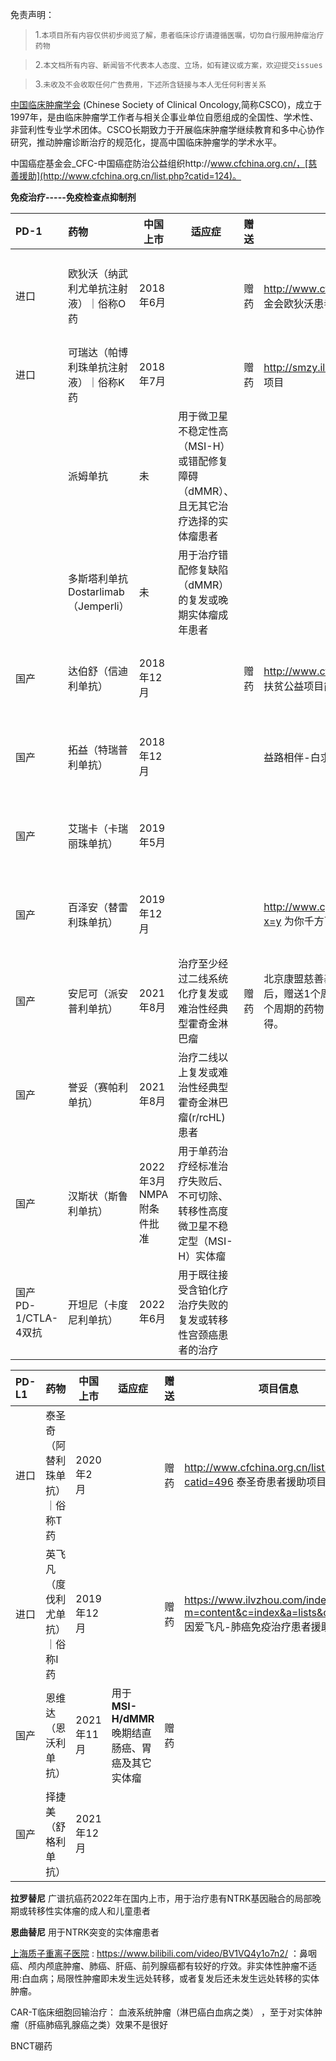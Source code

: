免责声明：

>1.`本项目所有内容仅供初步阅览了解，患者临床诊疗请遵循医嘱，切勿自行服用肿瘤治疗药物`

>2.`本文档所有内容、新闻皆不代表本人态度、立场，如有建议或方案，欢迎提交issues`

>3.`未收及不会收取任何广告费用，下述所含链接与本人无任何利害关系`



[中国临床肿瘤学会](http://www.csco.org.cn/cn/index.aspx) (Chinese Society of Clinical Oncology,简称CSCO)，成立于1997年，是由临床肿瘤学工作者与相关企事业单位自愿组成的全国性、学术性、非营利性专业学术团体。CSCO长期致力于开展临床肿瘤学继续教育和多中心协作研究，推动肿瘤诊断治疗的规范化，提高中国临床肿瘤学的学术水平。



中国癌症基金会_CFC-中国癌症防治公益组织http://www.cfchina.org.cn/，[慈善援助](http://www.cfchina.org.cn/list.php?catid=124)。



**免疫治疗-----免疫检查点抑制剂**

|PD-1|药物|中国上市|适应症|赠送|项目信息|医保|价格|
|:---|:---|----|----|----|----|----|----|
|进口|欧狄沃（纳武利尤单抗注射液）｜俗称O药|2018年6月||赠药|http://www.cfchina.org.cn/list.php?catid=439 中国癌症基金会欧狄沃患者援助项目|未入医保|100mg/支为9260元，40mg/支为4591元，年治疗费用约为11万|
|进口|可瑞达（帕博利珠单抗注射液）｜俗称K药|2018年7月||赠药|http://smzy.ilvzhou.com/ 生命之钥-肿瘤免疫治疗患者援助项目|未入医保|4ml/0.1g/支为17918元，年治疗费用约为14万|
||派姆单抗|未|用于微卫星不稳定性高（MSI-H）或错配修复障碍（dMMR）、且无其它治疗选择的实体瘤患者|||||
||多斯塔利单抗 Dostarlimab（Jemperli）|未|用于治疗错配修复缺陷（dMMR）的复发或晚期实体瘤成年患者|||||
|国产|达伯舒（信迪利单抗）|2018年12月||赠药|http://www.cfchina.org.cn/list.php?catid=466 达伯舒卫生扶贫公益项目简介；舒心可依-肿瘤免疫治疗患者救助项目|已纳入医保|10ml/100mg/瓶1080元|
|国产|拓益（特瑞普利单抗）|2018年12月|||益路相伴-白求恩·拓益公益捐助项目|已纳入医保|2ml/80mg/瓶825元|
|国产|艾瑞卡（卡瑞丽珠单抗）|2019年5月||||已纳入医保|200mg/瓶保持在2928元|
|国产|百泽安（替雷利珠单抗）|2019年12月|||http://www.cphcf.org.cn/zgcb/contents/650/26562.html?x=y 为你千方百济患者救助项目|已纳入医保|10ml/100mg/瓶降为1450元|
|国产|安尼可（派安普利单抗）|2021年8月|治疗至少经过二线系统化疗复发或难治性经典型霍奇金淋巴瘤|赠药|北京康盟慈善基金会：患者自费购买2个周期的药物（4支）后，赠送1个周期的药物（2支）；用完后，患者再自费购买2个周期的药物（4支）后，后续24个月内的治疗药物免费获得。||100mg/支 4875元|
|国产|誉妥（赛帕利单抗）|2021年8月|治疗二线以上复发或难治性经典型霍奇金淋巴瘤(r/rcHL)患者||||120mg(4ml)/瓶3300元|
|国产|汉斯状（斯鲁利单抗）|2022年3月NMPA附条件批准|用于单药治疗经标准治疗失败后、不可切除、转移性高度微卫星不稳定型（MSI-H）实体瘤|||||
|国产  PD-1/CTLA-4双抗|开坦尼（卡度尼利单抗）|2022年6月|用于既往接受含铂化疗治疗失败的复发或转移性宫颈癌患者的治疗|||||

|PD-L1|药物|中国上市|适应症|赠送|项目信息|医保|价格|
|:---|----|----|----|----|----|----|----|
|进口|泰圣奇（阿替利珠单抗）｜俗称T药|2020年2月||赠药|http://www.cfchina.org.cn/list.php?catid=496 泰圣奇患者援助项目||1200mg/支为32800元，年治疗费用约为13.12万|
|进口|英飞凡（度伐利尤单抗）｜俗称I药|2019年12月||赠药|https://www.ilvzhou.com/index.php?m=content&c=index&a=lists&catid=189 因爱飞凡-肺癌免疫治疗患者援助项目|||
|国产|恩维达（恩沃利单抗）|2021年11月|用于**MSI-H/dMMR**晚期结直肠癌、胃癌及其它实体瘤|赠药|||5980元/瓶|
|国产|择捷美（舒格利单抗）|2021年12月|||||600mg(20ml)13500元|





**拉罗替尼** 广谱抗癌药2022年在国内上市，用于治疗患有NTRK基因融合的局部晚期或转移性实体瘤的成人和儿童患者

**恩曲替尼** 用于NTRK突变的实体瘤患者



[上海质子重离子医院](http://www.globecancer.com/azzx/show.php?itemid=14980) : https://www.bilibili.com/video/BV1VQ4y1o7n2/ ：鼻咽癌、颅内颅底肿瘤、肺癌、肝癌、前列腺癌都有较好的疗效。非实体性肿瘤不适用:白血病；局限性肿瘤即未发生远处转移，或者复发后还未发生远处转移的实体肿瘤。



CAR-T临床细胞回输治疗： 血液系统肿瘤（淋巴癌白血病之类） ，至于对实体肿瘤（肝癌肺癌乳腺癌之类）效果不是很好



BNCT硼药